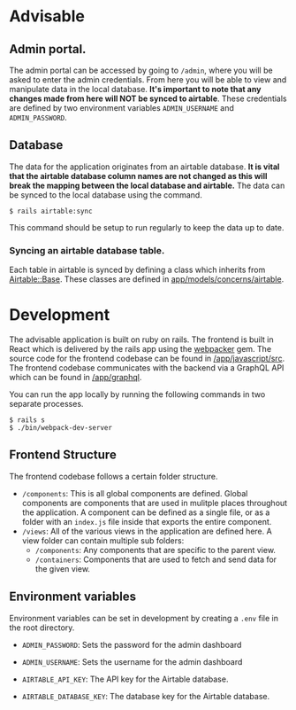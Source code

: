 # Advisable

## Admin portal.
The admin portal can be accessed by going to `/admin`, where you will be asked
to enter the admin credentials. From here you will be able to view and
manipulate data in the local database. **It's important to note that any changes
made from here will NOT be synced to airtable**. These credentials are defined
by two environment variables `ADMIN_USERNAME` and `ADMIN_PASSWORD`.

## Database
The data for the application originates from an airtable database. **It is vital
that the airtable database column names are not changed as this will break the
mapping between the local database and airtable.**
The data can be synced to the local database using the command.

```
$ rails airtable:sync
```

This command should be setup to run regularly to keep the data up to date.

### Syncing an airtable database table.
Each table in airtable is synced by defining a class which inherits from [Airtable::Base](https://github.com/thomascullen/Advisable/tree/master/app/models/concerns/airtable/base.rb). These classes are defined in [app/models/concerns/airtable](https://github.com/thomascullen/Advisable/tree/master/app/models/concerns/airtable).


# Development
The advisable application is built on ruby on rails. The frontend is built in
React which is delivered by the rails app using the [webpacker](https://github.com/rails/webpacker) gem. The source code for the frontend codebase can be found in [/app/javascript/src](https://github.com/thomascullen/Advisable/tree/master/app/javascript/src). The frontend codebase communicates with the backend via a GraphQL API which can be found in [/app/graphql](https://github.com/thomascullen/Advisable/tree/master/app/graphql).

You can run the app locally by running the following commands in two separate processes.

```
$ rails s
$ ./bin/webpack-dev-server
```

## Frontend Structure
The frontend codebase follows a certain folder structure.

- `/components`: This is all global components are defined. Global components are components that are used in mulitple places throughout the application. A component can be defined as a single file, or as a folder with an `index.js` file inside that exports the entire component.
- `/views`: All of the various views in the application are defined here. A view folder can contain multiple sub folders:
  - `/components`: Any components that are specific to the parent view.
  - `/containers`: Components that are used to fetch and send data for the given view.

## Environment variables
Environment variables can be set in development by creating a `.env` file
in the root directory.

- `ADMIN_PASSWORD`: Sets the password for the admin dashboard
- `ADMIN_USERNAME`: Sets the username for the admin dashboard
- `AIRTABLE_API_KEY`: The API key for the Airtable database.

- `AIRTABLE_DATABASE_KEY`: The database key for the Airtable database.
